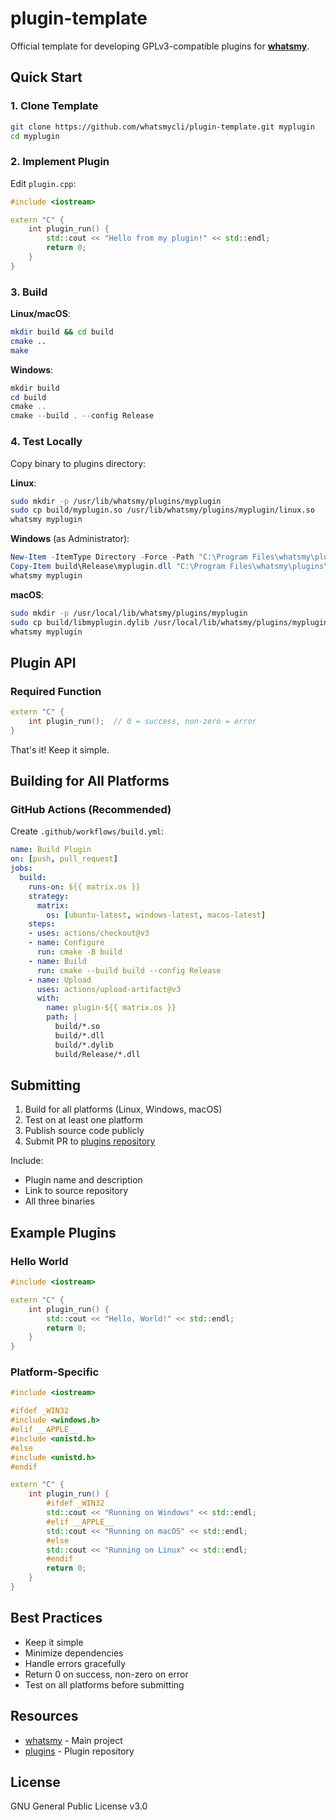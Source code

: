 # plugin-template

Official template for developing GPLv3-compatible plugins for **[whatsmy](https://github.com/whatsmycli/whatsmy)**.

## Quick Start

### 1. Clone Template

```bash
git clone https://github.com/whatsmycli/plugin-template.git myplugin
cd myplugin
```

### 2. Implement Plugin

Edit `plugin.cpp`:

```cpp
#include <iostream>

extern "C" {
    int plugin_run() {
        std::cout << "Hello from my plugin!" << std::endl;
        return 0;
    }
}
```

### 3. Build

**Linux/macOS**:
```bash
mkdir build && cd build
cmake ..
make
```

**Windows**:
```powershell
mkdir build
cd build
cmake ..
cmake --build . --config Release
```

### 4. Test Locally

Copy binary to plugins directory:

**Linux**:
```bash
sudo mkdir -p /usr/lib/whatsmy/plugins/myplugin
sudo cp build/myplugin.so /usr/lib/whatsmy/plugins/myplugin/linux.so
whatsmy myplugin
```

**Windows** (as Administrator):
```powershell
New-Item -ItemType Directory -Force -Path "C:\Program Files\whatsmy\plugins\myplugin"
Copy-Item build\Release\myplugin.dll "C:\Program Files\whatsmy\plugins\myplugin\windows.dll"
whatsmy myplugin
```

**macOS**:
```bash
sudo mkdir -p /usr/local/lib/whatsmy/plugins/myplugin
sudo cp build/libmyplugin.dylib /usr/local/lib/whatsmy/plugins/myplugin/macos.dylib
whatsmy myplugin
```

## Plugin API

### Required Function

```cpp
extern "C" {
    int plugin_run();  // 0 = success, non-zero = error
}
```

That's it! Keep it simple.

## Building for All Platforms

### GitHub Actions (Recommended)

Create `.github/workflows/build.yml`:

```yaml
name: Build Plugin
on: [push, pull_request]
jobs:
  build:
    runs-on: ${{ matrix.os }}
    strategy:
      matrix:
        os: [ubuntu-latest, windows-latest, macos-latest]
    steps:
    - uses: actions/checkout@v3
    - name: Configure
      run: cmake -B build
    - name: Build
      run: cmake --build build --config Release
    - name: Upload
      uses: actions/upload-artifact@v3
      with:
        name: plugin-${{ matrix.os }}
        path: |
          build/*.so
          build/*.dll
          build/*.dylib
          build/Release/*.dll
```

## Submitting

1. Build for all platforms (Linux, Windows, macOS)
2. Test on at least one platform
3. Publish source code publicly
4. Submit PR to [plugins repository](https://github.com/whatsmycli/plugins)

Include:
- Plugin name and description
- Link to source repository
- All three binaries

## Example Plugins

### Hello World

```cpp
#include <iostream>

extern "C" {
    int plugin_run() {
        std::cout << "Hello, World!" << std::endl;
        return 0;
    }
}
```

### Platform-Specific

```cpp
#include <iostream>

#ifdef _WIN32
#include <windows.h>
#elif __APPLE__
#include <unistd.h>
#else
#include <unistd.h>
#endif

extern "C" {
    int plugin_run() {
        #ifdef _WIN32
        std::cout << "Running on Windows" << std::endl;
        #elif __APPLE__
        std::cout << "Running on macOS" << std::endl;
        #else
        std::cout << "Running on Linux" << std::endl;
        #endif
        return 0;
    }
}
```

## Best Practices

- Keep it simple
- Minimize dependencies
- Handle errors gracefully
- Return 0 on success, non-zero on error
- Test on all platforms before submitting

## Resources

- [whatsmy](https://github.com/whatsmycli/whatsmy) - Main project
- [plugins](https://github.com/whatsmycli/plugins) - Plugin repository

## License

GNU General Public License v3.0
